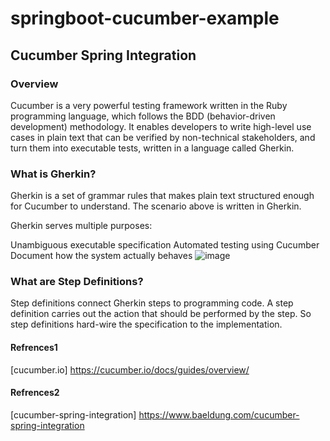 # springboot-cucumber-example
## Cucumber Spring Integration
### Overview
 Cucumber is a very powerful testing framework written in the Ruby programming language, which follows the BDD (behavior-driven development) methodology. It enables developers to write high-level use cases in plain text that can be verified by non-technical stakeholders, and turn them into executable tests, written in a language called Gherkin.

### What is Gherkin?
Gherkin is a set of grammar rules that makes plain text structured enough for Cucumber to understand. The scenario above is written in Gherkin.

Gherkin serves multiple purposes:

Unambiguous executable specification
Automated testing using Cucumber
Document how the system actually behaves
![image](https://user-images.githubusercontent.com/13984333/181092207-82b492f7-2f24-4244-a388-e7486a05fccb.png)

### What are Step Definitions?
Step definitions connect Gherkin steps to programming code. A step definition carries out the action that should be performed by the step. So step definitions hard-wire the specification to the implementation.

 
#### Refrences1
[cucumber.io] https://cucumber.io/docs/guides/overview/

#### Refrences2
[cucumber-spring-integration] https://www.baeldung.com/cucumber-spring-integration


